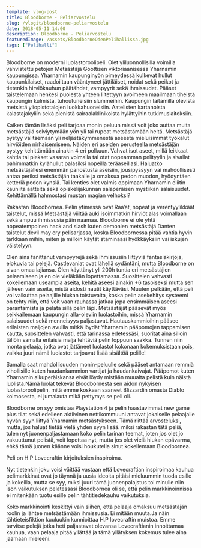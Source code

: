 ```yaml
---
template: vlog-post
title: Bloodborne - Peliarvostelu
slug: /vlogit/bloodborne-peliarvostelu
date: 2018-05-11 14:00
description: Bloodborne - Peliarvostelu
featuredImage: /assets/BloodborneOdenPelihallissa.jpg
tags: ["Pelihalli"]
---
```

Bloodborne on moderni luolastoroolipeli. Olet yliluonnollisilla voimilla vahvistettu petojen Metsästäjä Goottisen viktoriaanisessa Yharnamin kaupungissa.  Yharnamin kaupunginyön pimeydessä kulkevat hullut kaupunkilaiset, raadoiltaan vääntyneet jättiläiset, noidat sekä peikot ja tietenkin hirviökauhun päätähdet, vampyyrit sekä ihmissudet. Pääset taistelemaan henkesi puolesta yhteen liitettyyn avoimeen maailmaan tiheistä kaupungin kulmista, tuhoutuneisiin slummeihin. Kaupungin laitamilla olevista metsistä yliopistotalojen luokkahuoneisiin. Aatelisten kartanoista kalastajakyliin sekä pienistä sairaalaklinikoista hylättyihin tutkimuslaitoksiin.

Kaiken tämän lisäksi peli tarjoaa monin peluun missä voit joko auttaa muita metsästäjiä selviytymään yön yli tai rupeat metsästämään heitä. Metsästäjä pystyy valitsemaan yli neljästäkymmenestä aseesta mieluisimmat työkalut hirviöiden nirhaisemiseen. Näiden eri aseiden perusteella metsästäjän pystyy kehittämään ainakin 4 eri polkuun. Vahvat isot aseet, millä leikkaat kahtia tai piekset vasaran voimalla tai otat nopeamman pelityylin ja sivallat pahimmatkin kylähullut palasiksi nopeilla teräaseillasi. Haluatko metsästäjällesi enemmän panostusta aseisiin, jousipyssyyn vai mahdollisesti antaa periksi metsästäjän taakalle ja omaksua pedon muodon, hyödyntäen ketteriä pedon kynsiä. Tai kenties olet valmis oppimaan Yharnamin eliitin kauniita aatteita sekä opiskelijakunnan salaperäisen mystiikan salaisuudet. Kehittämällä hahmostasi mustan magian velhoksi?

Rakastan Bloodbornea. Pelin ytimessä ovat Raa’at, nopeat ja verentyylikkäät taistelut, missä Metsästäjä viiltää auki isoimmatkin hirviöt alas voimallaan sekä ampuu ihmissusia päin naamaa. Bloodborne ei ole yhtä nopeatempoinen hack and slash kuten demonien metsästäjä Danten taistelut devil may cry pelisarjassa, koska Bloodbornessa pitää vahtia hyvin tarkkaan mihin, miten ja milloin käytät staminaasi hyökkäyksiin vai iskujen väistelyyn.

Olen aina fanittanut vampyyrejä sekä ihmissusiin liittyviä fantasiakirjoja, elokuvia tai pelejä. Castlevaniat ovat lähellä sydäntäni, mutta Bloodborne on aivan omaa lajiansa. Olen käyttänyt yli 200h tuntia eri metsästäjien pelaamiseen ja en ole vieläkään lopettamassa. Suosittelen vahvasti kokeilemaan useampia aseita, kehitä aseesi ainakin +6 tasoiseksi mutta sen jälkeen vain aseita, mistä aidosti nautit käyttäväsi.  Muuten pelkään, että peli voi vaikuttaa pelaajille hiukan toistuvalta, koska pelin asekehitys systeemi on tehty niin, että voit vaan rauhassa jatkaa jopa ensimmäisen aseesi parantamista ja pelata sillä pelin läpi.
Metsästäjät pääsevät myös seikkailemaan kaupungin alla-oleviin luolastoihin, missä Yharnamin salaisuudet sekä menneisyys paljastuvat.  Hautauskammioihin pääsee erilaisten maljojen avuilla mitkä löydät Yharnamin pääpomojen tappamisen kautta, suosittelen vahvasti, että tarinassa edetessäsi, suoritat aina silloin tällöin samalla erilaisia malja tehtäviä pelin loppuun saakka. Tunnen niin monta pelaaja, jotka ovat jättäneet luolastot kokonaan kokemuksistaan pois, vaikka juuri nämä luolastot tarjoavat lisää sisältöä pelille!

Samalla saat mahdollisuuden monin-peluulle sekä pääset antamaan remmiä vihollisille kuten haudankammion vartijat ja haudankaivajat. Pääpomot kuten Yharnamin alkuperäiskansa eivät löydy mistään muualta pelistä kuin näistä luolista.Nämä luolat tekevät Bloodbornesta sen aidon nykyisen luolastoroolipelin, mitä emme koskaan saaneet Blizzardin omasta Diablo kolmosesta, ei jumalauta mikä pettymys se peli oli.

Bloodborne on syy omistaa Playstation 4 ja pelin haastavimmat new game plus tilat sekä edelleen aktiivinen nettikommuuni antavat jokaiselle pelaajalle hyvän syyn liittyä Yharnamin metsästykseen. Tämä riittää arvosteluksi, mutta, jos haluat tietää vielä yhden syyn lisää. miksi rakastan tätä peliä, tulen nyt juonenpaljastamaan koko pelin tarinan teemat, joten jos olet jo vakuuttunut pelistä, voit lopettaa nyt, mutta jos olet vielä hiukan epävarma, ehkä tämä juonen käänne voisi houkutella sinut kokeilemaan Bloodbornea.

Peli on H.P Lovecraftin kirjoituksien inspiroima.

Nyt tietenkin joku voisi väittää vastaan että Lovecraftian inspiroimaa kauhua pelimarkkinat ovat jo täynnä ja uusia ideoita pitäisi mieluummin tuoda esille ja kokeilla, mutta se syy, miksi juuri tämä juonenpalajstus toi minulle niin ison vaikutuksen pelatessasi Bloodbornea oli se, että pelin markkinoinnissa ei mitenkään tuotu esille pelin tähtitiedekauhu vaikutuksia. 

Koko markkinointi keskittyi vain siihen, että pelaaja omaksuu metsästäjän roolin ja lähtee metsästämään ihmissusia. Ei mitään muuta.Ja näin tähtieteisfiktion kuuluukin kunnioittaa H.P lovecraftin muistoa. Emme tarvitse pelejä jotka heti paljastavat olevansa Lovecraftianin innoittamaa kauhua, vaan pelaaja pitää yllättää ja tämä yllätyksen kokemus tulee aina jäämään mieleeni.